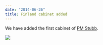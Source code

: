 ```yaml
---
date: "2014-06-26"
title: Finland cabinet added
---
```


We have added the first cabinet of [PM Stubb](http://dev.parlgov.org/data/fin/cabinet-party/2014-06-24/).

![](/images/parliament-sweden.jpg)
